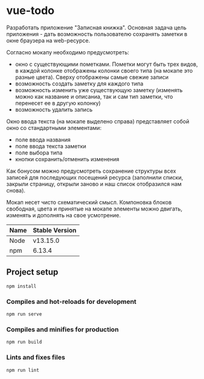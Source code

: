 # vue-todo

Разработать приложение "Записная книжка".
Основная задача цель приложения - дать возможность пользователю сохранять заметки в окне браузера на web-ресурсе.

Согласно мокапу необходимо предусмотреть:
- окно с существующими пометками. Пометки могут быть трех видов, в каждой колонке отображены колонки своего типа (на мокапе это разные цвета). Сверху отображены самые свежие записи
- возможность создать заметку для каждого типа
- возможность изменить уже существующую заметку (изменять можно как название и описаниа, так и сам тип заметки, что перенесет ее в другую колонку)
- возможность удалить запись


Окно ввода текста (на мокапе выделено справа) представляет собой окно со стандартными элементами:
- поле ввода названия
- поле ввода текста заметки
- поле выбора типа
- кнопки сохранить/отменить изменения


Как бонусом можно предусмотреть сохранение структуры всех записей для последующих посещений ресурса (заполнили списки, закрыли страницу, открыли заново и наш список отобразился нам снова).

Мокап несет чисто схематический смысл. Компоновка блоков свободная, цвета и принятые на мокапе элементы можно двигать, изменять и дополнять на свое усмотрение.

| Name | Stable Version |
| ------ | ------ |
| Node | v13.15.0 |
| npm | 6.13.4 |

## Project setup
```
npm install
```

### Compiles and hot-reloads for development
```
npm run serve
```

### Compiles and minifies for production
```
npm run build
```

### Lints and fixes files
```
npm run lint
```
